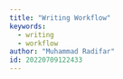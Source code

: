 ```yaml
---
title: "Writing Workflow"
keywords:
  - writing
  - workflow
author: "Muhammad Radifar"
id: 20220709122433
---
```


